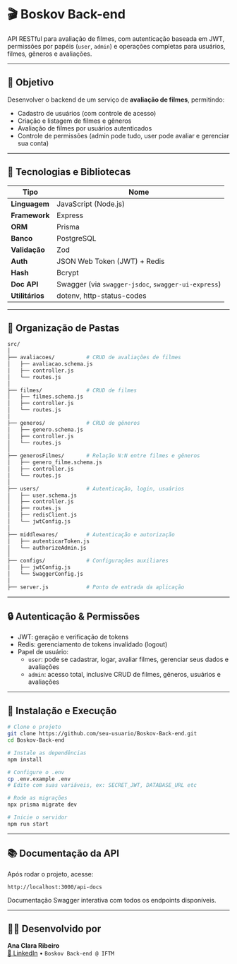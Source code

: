 
# 🎬 Boskov Back-end

API RESTful para avaliação de filmes, com autenticação baseada em JWT, permissões por papéis (`user`, `admin`) e operações completas para usuários, filmes, gêneros e avaliações.

---

## 🧩 Objetivo

Desenvolver o backend de um serviço de **avaliação de filmes**, permitindo:
- Cadastro de usuários (com controle de acesso)
- Criação e listagem de filmes e gêneros
- Avaliação de filmes por usuários autenticados
- Controle de permissões (admin pode tudo, user pode avaliar e gerenciar sua conta)

---

## 🚀 Tecnologias e Bibliotecas

| Tipo           | Nome                                  |
|----------------|---------------------------------------|
| **Linguagem**  | JavaScript (Node.js)                  |
| **Framework**  | Express                               |
| **ORM**        | Prisma                                |
| **Banco**      | PostgreSQL                            |
| **Validação**  | Zod                                   |
| **Auth**       | JSON Web Token (JWT) + Redis          |
| **Hash**       | Bcrypt                                |
| **Doc API**    | Swagger (via `swagger-jsdoc`, `swagger-ui-express`) |
| **Utilitários**| dotenv, http-status-codes             |

---

## 📁 Organização de Pastas

```bash
src/
│
├── avaliacoes/          # CRUD de avaliações de filmes
│   ├── avaliacao.schema.js
│   ├── controller.js
│   └── routes.js
│
├── filmes/              # CRUD de filmes
│   ├── filmes.schema.js
│   ├── controller.js
│   └── routes.js
│
├── generos/             # CRUD de gêneros
│   ├── genero.schema.js
│   ├── controller.js
│   └── routes.js
│
├── generosFilmes/       # Relação N:N entre filmes e gêneros
│   ├── genero_filme.schema.js
│   ├── controller.js
│   └── routes.js
│
├── users/               # Autenticação, login, usuários
│   ├── user.schema.js
│   ├── controller.js
│   ├── routes.js
│   ├── redisClient.js
│   └── jwtConfig.js
│
├── middlewares/         # Autenticação e autorização
│   ├── autenticarToken.js
│   └── authorizeAdmin.js
│
├── configs/             # Configurações auxiliares
│   ├── jwtConfig.js
│   └── SwaggerConfig.js
│
├── server.js            # Ponto de entrada da aplicação
```

---

## 🔒 Autenticação & Permissões

- JWT: geração e verificação de tokens
- Redis: gerenciamento de tokens invalidado (logout)
- Papel de usuário:
  - `user`: pode se cadastrar, logar, avaliar filmes, gerenciar seus dados e avaliações
  - `admin`: acesso total, inclusive CRUD de filmes, gêneros, usuários e avaliações

---

## 📌 Instalação e Execução

```bash
# Clone o projeto
git clone https://github.com/seu-usuario/Boskov-Back-end.git
cd Boskov-Back-end

# Instale as dependências
npm install

# Configure o .env
cp .env.example .env
# Edite com suas variáveis, ex: SECRET_JWT, DATABASE_URL etc

# Rode as migrações
npx prisma migrate dev

# Inicie o servidor
npm run start
```

---

## 📚 Documentação da API

Após rodar o projeto, acesse:

```
http://localhost:3000/api-docs
```

Documentação Swagger interativa com todos os endpoints disponíveis.

---

## 👩‍💻 Desenvolvido por

**Ana Clara Ribeiro**  
[🔗 LinkedIn](https://www.linkedin.com/in/seu-perfil) • `Boskov Back-end @ IFTM`
